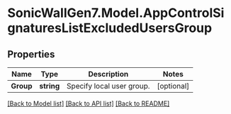 # SonicWallGen7.Model.AppControlSignaturesListExcludedUsersGroup

## Properties

Name | Type | Description | Notes
------------ | ------------- | ------------- | -------------
**Group** | **string** | Specify local user group. | [optional] 

[[Back to Model list]](../README.md#documentation-for-models) [[Back to API list]](../README.md#documentation-for-api-endpoints) [[Back to README]](../README.md)


